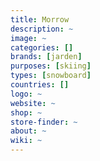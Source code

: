 ```yaml
---
title: Morrow
description: ~
image: ~
categories: []
brands: [jarden]
purposes: [skiing]
types: [snowboard]
countries: []
logo: ~
website: ~
shop: ~
store-finder: ~
about: ~
wiki: ~
---
```


